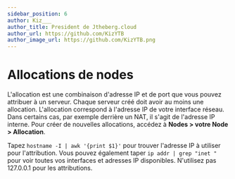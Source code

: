 ```yaml
---
sidebar_position: 6
author: Kiz___
author_title: President de Jtheberg.cloud
author_url: https://github.com/KizYTB
author_image_url: https://github.com/KizYTB.png
---
```


# Allocations de nodes

L'allocation est une combinaison d'adresse IP et de port que vous pouvez attribuer à un serveur. Chaque serveur créé doit avoir au moins une allocation. L'allocation correspond à l'adresse IP de votre interface réseau. Dans certains cas, par exemple derrière un NAT, il s'agit de l'adresse IP interne. Pour créer de nouvelles allocations, accédez à **Nodes > votre Node > Allocation**.

Tapez `hostname -I | awk '{print $1}'` pour trouver l'adresse IP à utiliser pour l'attribution. Vous pouvez également taper `ip addr | grep "inet "` pour voir toutes vos interfaces et adresses IP disponibles. N'utilisez pas 127.0.0.1 pour les attributions.
